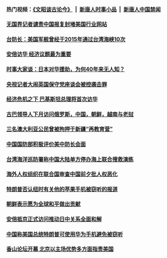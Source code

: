 #### 热门视频：[《文昭谈古论今》](https://github.com/gfw-breaker/wenzhao/blob/master/README.md?t=10251833) &nbsp;|&nbsp; [新唐人时事小品](https://github.com/gfw-breaker/ntdtv-comedy/blob/master/README.md?t=10251833) &nbsp;|&nbsp; [新唐人中国禁闻](https://github.com/gfw-breaker/ntdtv-news/blob/master/README.md?t=10251833)

#### [无国界记者谴责中国报复封堵美国行业网站 ](../pages/zyyyoeqqvi/4629073.md?t=10251833) 

#### [台防长：美国军舰曾经于2015年通过台湾海峡10次](../pages/zyyyoeqqvi/4629039.md?t=10251833) 

#### [安倍访华 经济议题最为重要 ](../pages/zyyyoeqqvi/4629000.md?t=10251833) 

#### [时事大家谈：日本对华援助，为何40年来无人知？](../pages/zyyyoeqqvi/4628893.md?t=10251833) 

#### [央视记者大闹英国保守党座谈会被控袭击罪 ](../pages/zyyyoeqqvi/4628880.md?t=10251833) 

#### [经济危机之下 巴基斯坦总理将首次访华 ](../pages/zyyyoeqqvi/4628862.md?t=10251833) 

#### [古巴领导人下月访问俄罗斯，中国，朝鲜，越南与老挝](../pages/zyyyoeqqvi/4628849.md?t=10251833) 

#### [三名澳大利亚公民曾被拘押于新疆“再教育营” ](../pages/zyyyoeqqvi/4628793.md?t=10251833) 

#### [中国国防部积极评价美中防长会面 ](../pages/zyyyoeqqvi/4628780.md?t=10251833) 

#### [台湾海洋巡防署称中国大陆单方停办海上联合搜救演练](../pages/zyyyoeqqvi/4628766.md?t=10251833) 

#### [海外人权组织在联合国审查中国前夕批人权恶化](../pages/zyyyoeqqvi/4628712.md?t=10251833) 

#### [特朗普否认纽时有关他的苹果手机被窃听的报道 ](../pages/zyyyoeqqvi/4628685.md?t=10251833) 

#### [朝鲜表示愿为全球和平做出贡献 ](../pages/zyyyoeqqvi/4628605.md?t=10251833) 

#### [安倍抵京正式访问推动日中关系全面和解](../pages/zyyyoeqqvi/4628575.md?t=10251833) 

#### [中国称美国总统特朗普可使用华为手机避免被窃听](../pages/zyyyoeqqvi/4628561.md?t=10251833) 

#### [香山论坛开幕 北京以主场优势多方面指责美国](../pages/zyyyoeqqvi/4628518.md?t=10251833) 

